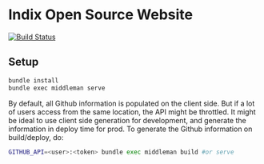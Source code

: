 # Indix Open Source Website

[![Build Status](https://snap-ci.com/indix/indix.github.io/branch/source/build_image)](https://snap-ci.com/indix/indix.github.io/branch/source)

## Setup

```bash
bundle install
bundle exec middleman serve
```

By default, all Github information is populated on the client side. But if a lot of users access from the same location, the API might be throttled. It might be ideal to use client side generation for development, and generate the information in deploy time for prod. To generate the Github information on build/deploy, do:

```bash
GITHUB_API=<user>:<token> bundle exec middleman build #or serve
```
